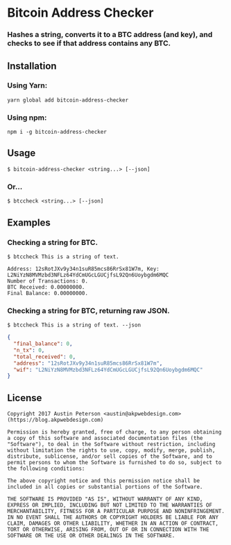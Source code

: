# Bitcoin Address Checker

### Hashes a string, converts it to a BTC address (and key), and checks to see if that address contains any BTC.

## Installation
### Using Yarn:
`yarn global add bitcoin-address-checker`

### Using npm:
`npm i -g bitcoin-address-checker`

## Usage
`$ bitcoin-address-checker <string...> [--json]`

### Or...
`$ btccheck <string...> [--json]`

## Examples
### Checking a string for BTC.
`$ btccheck This is a string of text.`

```
Address: 12sRotJXv9y34n1suR85mcs86RrSx81W7m, Key: L2NiYzN8MVMzbd3NFLz64YdCmUGcLGUCjfsL92Qn6Uoybgdm6MQC
Number of Transactions: 0.
BTC Received: 0.00000000.
Final Balance: 0.00000000.
```

### Checking a string for BTC, returning raw JSON.
`$ btccheck This is a string of text. --json`
  
```json
{
  "final_balance": 0,
  "n_tx": 0,
  "total_received": 0,
  "address": "12sRotJXv9y34n1suR85mcs86RrSx81W7m",
  "wif": "L2NiYzN8MVMzbd3NFLz64YdCmUGcLGUCjfsL92Qn6Uoybgdm6MQC"
}
```

## License
```
Copyright 2017 Austin Peterson <austin@akpwebdesign.com> (https://blog.akpwebdesign.com)

Permission is hereby granted, free of charge, to any person obtaining a copy of this software and associated documentation files (the "Software"), to deal in the Software without restriction, including without limitation the rights to use, copy, modify, merge, publish, distribute, sublicense, and/or sell copies of the Software, and to permit persons to whom the Software is furnished to do so, subject to the following conditions:

The above copyright notice and this permission notice shall be included in all copies or substantial portions of the Software.

THE SOFTWARE IS PROVIDED "AS IS", WITHOUT WARRANTY OF ANY KIND, EXPRESS OR IMPLIED, INCLUDING BUT NOT LIMITED TO THE WARRANTIES OF MERCHANTABILITY, FITNESS FOR A PARTICULAR PURPOSE AND NONINFRINGEMENT. IN NO EVENT SHALL THE AUTHORS OR COPYRIGHT HOLDERS BE LIABLE FOR ANY CLAIM, DAMAGES OR OTHER LIABILITY, WHETHER IN AN ACTION OF CONTRACT, TORT OR OTHERWISE, ARISING FROM, OUT OF OR IN CONNECTION WITH THE SOFTWARE OR THE USE OR OTHER DEALINGS IN THE SOFTWARE.
```